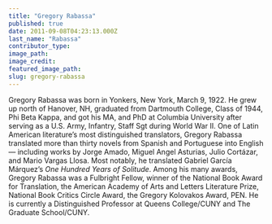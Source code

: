 ```yaml
---
title: "Gregory Rabassa"
published: true
date: 2011-09-08T04:23:13.000Z
last_name: "Rabassa"
contributor_type:
image_path:
image_credit:
featured_image_path:
slug: gregory-rabassa
---
```


Gregory Rabassa was born in Yonkers, New York, March 9, 1922. He grew up north of Hanover, NH, graduated from Dartmouth College, Class of 1944, Phi Beta Kappa, and got his MA, and PhD at Columbia University after serving as a U.S. Army, Infantry, Staff Sgt during World War II. One of Latin American literature’s most distinguished translators, Gregory Rabassa translated more than thirty novels from Spanish and Portuguese into English — including works by Jorge Amado, Miguel Angel Asturias, Julio Cortázar, and Mario Vargas Llosa. Most notably, he translated Gabriel García Márquez’s _One Hundred Years of Solitude_. Among his many awards, Gregory Rabassa was a Fulbright Fellow, winner of the National Book Award for Translation, the American Academy of Arts and Letters Literature Prize, National Book Critics Circle Award, the Gregory Kolovakos Award, PEN. He is currently a Distinguished Professor at Queens College/CUNY and The Graduate School/CUNY.

